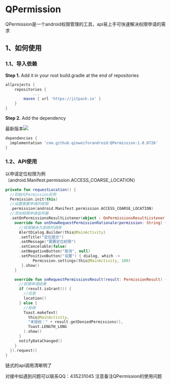 # QPermission



QPermission是一个android权限管理的工具，api易上手可快速解决权限申请的需求

## 1、如何使用



### 1.1、导入依赖

**Step 1.** Add it in your root build.gradle at the end of repositories

```groovy
allprojects {
	repositories {
			...
		maven { url 'https://jitpack.io' }
	}
}
```

**Step 2.** Add the dependency

最新版本[![](https://jitpack.io/v/qinweiforandroid/QPermission.svg)](https://jitpack.io/#qinweiforandroid/QPermission)

```groovy
dependencies {
  implementation 'com.github.qinweiforandroid:QPermission:1.0.0728'
}
```

### 1.2、API使用

以申请定位权限为例（android.Manifest.permission.ACCESS_COARSE_LOCATION）

```kotlin
private fun requestLocation() {
  //初始化Permission实例
  Permission.init(this)
  //设置需要申请的权限
  .permission(android.Manifest.permission.ACCESS_COARSE_LOCATION)
  //添加权限申请监听器
  .setOnPermissionsResultListener(object : OnPermissionsResultListener {
    override fun onShowRequestPermissionRationale(permission: String) {
      //权限被永久拒绝时调用
      AlertDialog.Builder(this@MainActivity)
      .setTitle("定位提示")
      .setMessage("需要定位权限")
      .setCancelable(false)
      .setNegativeButton("取消", null)
      .setPositiveButton("设置") { dialog, which ->
            Permission.settings(this@MainActivity, 100)
       }.show()
    }

    override fun onRequestPermissionsResult(result: PermissionResult) {
      //权限申请结果
      if (result.isGrant()) {
        //同意
        location()
      } else {
        //拒绝
        Toast.makeText(
          this@MainActivity,
          "未授权：" + result.getDeniedPermissions(),
          Toast.LENGTH_LONG
        ).show()
      }
      notifyDataChanged()
    }
  }).request()
}
```

链式的api调用清晰明了

对接中如遇到问题可以联系QQ：435231045 注意备注QPermission的使用问题
